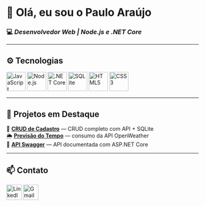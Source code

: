 # 👋 Olá, eu sou o **Paulo Araújo**

### 💻 *Desenvolvedor Web | Node.js e .NET Core*

---

<div>
  
## ⚙️ **Tecnologias**
  
<img src="https://cdn.jsdelivr.net/gh/devicons/devicon/icons/javascript/javascript-original.svg" alt="JavaScript" width="50" height="50"/>
<img src="https://cdn.jsdelivr.net/gh/devicons/devicon/icons/nodejs/nodejs-original.svg" alt="Node.js" width="50" height="50"/>
<img src="https://cdn.jsdelivr.net/gh/devicons/devicon/icons/dotnetcore/dotnetcore-original.svg" alt=".NET Core" width="50" height="50"/>
<img src="https://cdn.jsdelivr.net/gh/devicons/devicon/icons/sqlite/sqlite-original.svg" alt="SQLite" width="50" height="50"/>
<img src="https://cdn.jsdelivr.net/gh/devicons/devicon/icons/html5/html5-original.svg" alt="HTML5" width="50" height="50"/>
<img src="https://cdn.jsdelivr.net/gh/devicons/devicon/icons/css3/css3-original.svg" alt="CSS3" width="50" height="50"/>

---

## 🚀 **Projetos em Destaque**

🔗 [**CRUD de Cadastro**](https://github.com/prodaraujo/js/tree/main/CRUD) — CRUD completo com API + SQLite  
🌦️ [**Previsão do Tempo**](https://github.com/prodaraujo/js/tree/main/previsao_tempo) — consumo da API OpenWeather  
🧱 [**API Swagger**](https://github.com/prodaraujo/WepAPI) — API documentada com ASP.NET Core  

---

## 📫 **Contato**

<a href="https://linkedin.com/in/pauloaraujo"><img src="https://cdn.jsdelivr.net/gh/devicons/devicon/icons/linkedin/linkedin-original.svg" alt="LinkedIn" width="40" height="40"/></a>
<a href="mailto:paulora02@gmail.com"><img src="https://upload.wikimedia.org/wikipedia/commons/4/4e/Gmail_Icon.png" alt="Gmail" width="40" height="40"/></a>

</div>
